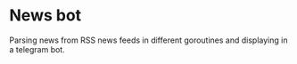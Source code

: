 <h1>News bot</h1>
Parsing news from RSS news feeds in different goroutines and displaying in a telegram bot.
